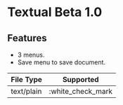 # Textual Beta 1.0

## Features

- 3 menus.
- Save menu to save document.

| File Type | Supported |
|-----------|-----------|
| text/plain | :white_check_mark |